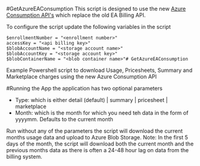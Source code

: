 #GetAzureEAConsumption
This script is designed to use the new [Azure Consumption API's](https://docs.microsoft.com/en-us/azure/billing/billing-enterprise-api) which replace the old EA Billing API.

To configure the script update the following variables in the script

    $enrollmentNumber = "<enrollment number>"
    accessKey = "<api billing key>"
    $blobAccountName = "<storage account name>"
    $blobAccountKey = "<storage account key>"
    $blobContainerName = "<blob container name>"# GetAzureEAConsumption
Example Powershell script to download Usage, Pricesheets, Summary and Marketplace charges using the new Azure Consumption API

#Running the App
the application has two optional parameters
- Type: which is either detail (default) | summary | pricesheet | marketplace
- Month: which is the month for which you need teh data in the form of yyyymm.  Defaults to the current month

Run without any of the parameters the script will download the current months usage data and upload to Azure Blob Storage.  Note:  In the first 5 days of the month, the script will download both the current month and the previous months data as there is often a 24-48 hour lag on data from the billing system. 
